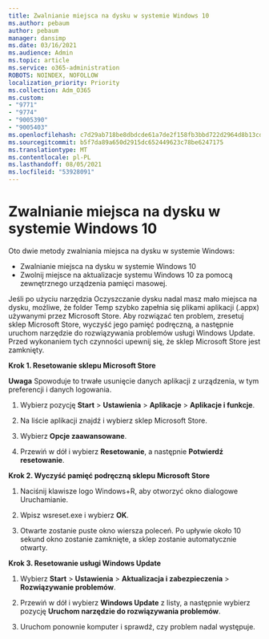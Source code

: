 ```yaml
---
title: Zwalnianie miejsca na dysku w systemie Windows 10
ms.author: pebaum
author: pebaum
manager: dansimp
ms.date: 03/16/2021
ms.audience: Admin
ms.topic: article
ms.service: o365-administration
ROBOTS: NOINDEX, NOFOLLOW
localization_priority: Priority
ms.collection: Adm_O365
ms.custom:
- "9771"
- "9774"
- "9005390"
- "9005403"
ms.openlocfilehash: c7d29ab718be8dbdcde61a7de2f158fb3bbd722d2964d8b13cde9936dd1e5ee1
ms.sourcegitcommit: b5f7da89a650d2915dc652449623c78be6247175
ms.translationtype: MT
ms.contentlocale: pl-PL
ms.lasthandoff: 08/05/2021
ms.locfileid: "53928091"
---
```

# <a name="free-up-drive-space-in-windows-10"></a>Zwalnianie miejsca na dysku w systemie Windows 10

Oto dwie metody zwalniania miejsca na dysku w systemie Windows:

- Zwalnianie miejsca na dysku w systemie Windows 10
- Zwolnij miejsce na aktualizacje systemu Windows 10 za pomocą zewnętrznego urządzenia pamięci masowej.

Jeśli po użyciu narzędzia Oczyszczanie dysku nadal masz mało miejsca na dysku, możliwe, że folder Temp szybko zapełnia się plikami aplikacji (.appx) używanymi przez Microsoft Store. Aby rozwiązać ten problem, zresetuj sklep Microsoft Store, wyczyść jego pamięć podręczną, a następnie uruchom narzędzie do rozwiązywania problemów usługi Windows Update. Przed wykonaniem tych czynności upewnij się, że sklep Microsoft Store jest zamknięty.

**Krok 1. Resetowanie sklepu Microsoft Store**

**Uwaga** Spowoduje to trwałe usunięcie danych aplikacji z urządzenia, w tym preferencji i danych logowania.

1. Wybierz pozycję **Start** > **Ustawienia** > **Aplikacje** > **Aplikacje i funkcje**.

1. Na liście aplikacji znajdź i wybierz sklep Microsoft Store.

1. Wybierz **Opcje zaawansowane**.

1. Przewiń w dół i wybierz **Resetowanie**, a następnie **Potwierdź resetowanie**.

**Krok 2. Wyczyść pamięć podręczną sklepu Microsoft Store**

1. Naciśnij klawisze logo Windows+R, aby otworzyć okno dialogowe Uruchamianie.

1. Wpisz wsreset.exe i wybierz **OK**.

1. Otwarte zostanie puste okno wiersza poleceń. Po upływie około 10 sekund okno zostanie zamknięte, a sklep zostanie automatycznie otwarty.

**Krok 3. Resetowanie usługi Windows Update**

1. Wybierz **Start** > **Ustawienia** > **Aktualizacja i zabezpieczenia** > **Rozwiązywanie problemów**.

1. Przewiń w dół i wybierz **Windows Update** z listy, a następnie wybierz pozycję **Uruchom narzędzie do rozwiązywania problemów**.

1. Uruchom ponownie komputer i sprawdź, czy problem nadal występuje.

